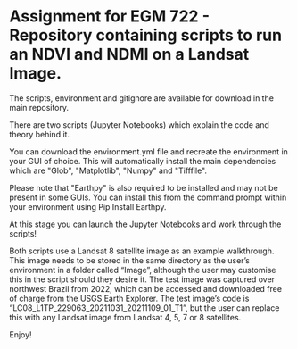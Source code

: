 # Assignment for EGM 722 - Repository containing scripts to run an NDVI and NDMI on a Landsat Image.

The scripts, environment and gitignore are available for download in the main repository. 

There are two scripts (Jupyter Notebooks) which explain the code and theory behind it. 

You can download the environment.yml file and recreate the environment in your GUI of choice. This will automatically install the main dependencies which are "Glob", "Matplotlib", "Numpy" and "Tifffile".

Please note that "Earthpy" is also required to be installed and may not be present in some GUIs. You can install this from the command prompt within your environment using Pip Install Earthpy.

At this stage you can launch the Jupyter Notebooks and work through the scripts!

Both scripts use a Landsat 8 satellite image as an example walkthrough. This image needs to be stored in the same directory as the user’s environment in a folder called “Image”, although the user may customise this in the script should they desire it. The test image was captured over northwest Brazil from 2022, which can be accessed and downloaded free of charge from the USGS Earth Explorer. The test image’s code is “LC08_L1TP_229063_20211031_20211109_01_T1”, but the user can replace this with any Landsat image from Landsat 4, 5, 7 or 8 satellites. 

Enjoy!
